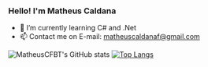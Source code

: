 ### Hello! I'm Matheus Caldana

- 🌱 I’m currently learning C# and .Net
- 📫 Contact me on E-mail: matheuscaldanaf@gmail.com 

![MatheusCFBT's GitHub stats](https://github-readme-stats.vercel.app/api?username=MatheusCFBT&show_icons=true&theme=tokyonight)
[![Top Langs](https://github-readme-stats.vercel.app/api/top-langs/?username=MatheusCFBT)](https://github.com/MatheusCFBT/github-readme-stats)





